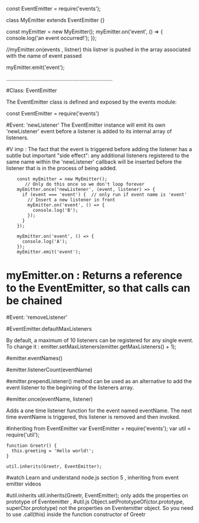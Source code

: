 const EventEmitter = require('events');

class MyEmitter extends EventEmitter {}

const myEmitter = new MyEmitter();
myEmitter.on('event', () => {
  console.log('an event occurred!');
});
 
//myEmitter.on(events , listner)  this listner is pushed in the array associated with the name of event passed

myEmitter.emit('event');


.......................................................................

#Class: EventEmitter

The EventEmitter class is defined and exposed by the events module:

const EventEmitter = require('events') 

#Event: 'newListener'
The EventEmitter instance will emit its own 'newListener' event before a listener is added to its internal array of listeners.

#V imp : The fact that the event is triggered before adding the listener has a subtle but important "side effect":
any additional listeners registered to the same name within the 'newListener' callback will be inserted before the listener that is in the process of being added.

        const myEmitter = new MyEmitter();
           // Only do this once so we don't loop forever
        myEmitter.once('newListener', (event, listener) => {
          if (event === 'event') {  // only run if event name is 'event'
            // Insert a new listener in front
            myEmitter.on('event', () => {
              console.log('B');
            });
          }
        });
        
        myEmitter.on('event', () => {
          console.log('A');
        });
        myEmitter.emit('event');
# myEmitter.on : Returns a reference to the EventEmitter, so that calls can be chained        


#Event: 'removeListener'

#EventEmitter.defaultMaxListeners

By default, a maximum of 10 listeners can be registered for any single event.
To change it : emitter.setMaxListeners(emitter.getMaxListeners() + 1);

#emitter.eventNames()

#emitter.listenerCount(eventName)

#emitter.prependListener() 
  method can be used as an alternative to add the event listener to the beginning of the listeners array.


#emitter.once(eventName, listener)

Adds a one time listener function for the event named eventName.
The next time eventName is triggered, this listener is removed and then invoked.



#inheriting from EventEmitter
    var EventEmitter = require('events');
    var util = require('util');

    function Greetr() {
      this.greeting = 'Hello world!';
    }

    util.inherits(Greetr, EventEmitter);



#watch Learn and understand node.js section 5 , inheriting from event emitter videos

#util.inherits 
    util.inherits(Greetr, EventEmitter);
    only adds the properties on prototype of Eventemitter , 
    #util.js
    Object.setPrototypeOf(ctor.prototype, superCtor.prototype)
    not the properties on Eventemitter object.
    So you need to use  .call(this)  inside the function constructor of Greetr


 



